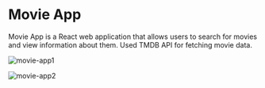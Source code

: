 # Movie App

Movie App is a React web application that allows users to search for movies and view information about them. Used TMDB API for fetching movie data.

![movie-app1](https://github.com/adnankovacevic/movie-app/assets/77441964/560b61e7-9096-4db1-a76a-2177104179f0)

![movie-app2](https://github.com/adnankovacevic/movie-app/assets/77441964/cefb78ed-5be8-4f5a-b2bb-285e9fd13108)
